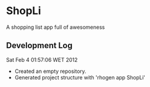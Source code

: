ShopLi
======

A shopping list app full of awesomeness

Development Log
---------------

Sat Feb  4 01:57:06 WET 2012
* Created an empty repository.
* Generated project structure with 'rhogen app ShopLi'

